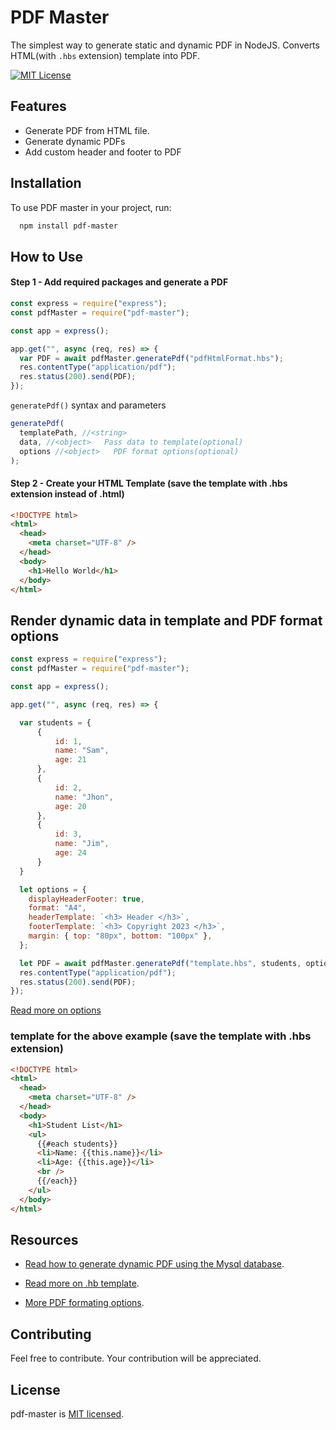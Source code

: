 # PDF Master

The simplest way to generate static and dynamic PDF in NodeJS. Converts HTML(with `.hbs` extension) template into
PDF.

[![MIT License](https://img.shields.io/badge/License-MIT-green.svg)](https://github.com/chaitanyamogal/pdf-master/blob/main/LICENSE)

## Features

- Generate PDF from HTML file.
- Generate dynamic PDFs
- Add custom header and footer to PDF

## Installation

To use PDF master in your project, run:

```bash
  npm install pdf-master
```

## How to Use

#### Step 1 - Add required packages and generate a PDF

```js
const express = require("express");
const pdfMaster = require("pdf-master");

const app = express();

app.get("", async (req, res) => {
  var PDF = await pdfMaster.generatePdf("pdfHtmlFormat.hbs");
  res.contentType("application/pdf");
  res.status(200).send(PDF);
});
```

`generatePdf()` syntax and parameters

```js
generatePdf(
  templatePath, //<string>
  data, //<object>   Pass data to template(optional)
  options //<object>   PDF format options(optional)
);
```

#### Step 2 - Create your HTML Template (save the template with .hbs extension instead of .html)

```html
<!DOCTYPE html>
<html>
  <head>
    <meta charset="UTF-8" />
  </head>
  <body>
    <h1>Hello World</h1>
  </body>
</html>
```

## Render dynamic data in template and PDF format options

```js
const express = require("express");
const pdfMaster = require("pdf-master");

const app = express();

app.get("", async (req, res) => {

  var students = {
      {
          id: 1,
          name: "Sam",
          age: 21
      },
      {
          id: 2,
          name: "Jhon",
          age: 20
      },
      {
          id: 3,
          name: "Jim",
          age: 24
      }
  }

  let options = {
    displayHeaderFooter: true,
    format: "A4",
    headerTemplate: `<h3> Header </h3>`,
    footerTemplate: `<h3> Copyright 2023 </h3>`,
    margin: { top: "80px", bottom: "100px" },
  };

  let PDF = await pdfMaster.generatePdf("template.hbs", students, options);
  res.contentType("application/pdf");
  res.status(200).send(PDF);
});
```

[Read more on options](https://github.com/chaitanyamogal/pdf-master/blob/main/docs/pdfFormatOptions.md)

### template for the above example (save the template with .hbs extension)

```html
<!DOCTYPE html>
<html>
  <head>
    <meta charset="UTF-8" />
  </head>
  <body>
    <h1>Student List</h1>
    <ul>
      {{#each students}}
      <li>Name: {{this.name}}</li>
      <li>Age: {{this.age}}</li>
      <br />
      {{/each}}
    </ul>
  </body>
</html>
```

## Resources

- [Read how to generate dynamic PDF using the Mysql database](https://github.com/chaitanyamogal/pdf-master/blob/main/example/pfdWithMysql.md).

- [Read more on .hb template](https://github.com/chaitanyamogal/pdf-master/blob/main/docs/htmlTemplateFormating.md).

- [More PDF formating options](https://github.com/chaitanyamogal/pdf-master/blob/main/docs/pdfFormatOptions.md).

## Contributing

Feel free to contribute. Your contribution will be appreciated.

## License

pdf-master is [MIT licensed](https://github.com/chaitanyamogal/pdf-master/blob/main/LICENSE).
